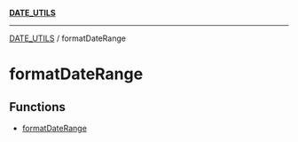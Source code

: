 [**DATE_UTILS**](../README.md)

***

[DATE_UTILS](../README.md) / formatDateRange

# formatDateRange

## Functions

- [formatDateRange](functions/formatDateRange.md)
